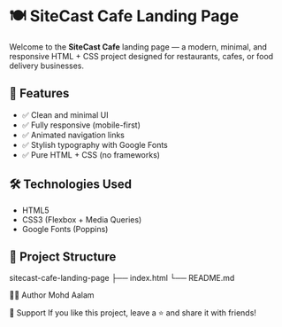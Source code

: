 # 🍽️ SiteCast Cafe Landing Page

Welcome to the **SiteCast Cafe** landing page — a modern, minimal, and responsive HTML + CSS project designed for restaurants, cafes, or food delivery businesses.

## 🚀 Features

- ✅ Clean and minimal UI
- ✅ Fully responsive (mobile-first)
- ✅ Animated navigation links
- ✅ Stylish typography with Google Fonts
- ✅ Pure HTML + CSS (no frameworks)

## 🛠️ Technologies Used

- HTML5
- CSS3 (Flexbox + Media Queries)
- Google Fonts (Poppins)

## 📂 Project Structure

sitecast-cafe-landing-page
├── index.html
└── README.md

👨‍💻 Author
Mohd Aalam

🌟 Support
If you like this project, leave a ⭐ and share it with friends!
